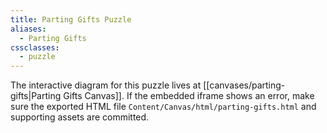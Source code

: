 ```yaml
---
title: Parting Gifts Puzzle
aliases:
  - Parting Gifts
cssclasses:
  - puzzle
---
```


The interactive diagram for this puzzle lives at [[canvases/parting-gifts|Parting Gifts Canvas]]. If the embedded iframe shows an error, make sure the exported HTML file `Content/Canvas/html/parting-gifts.html` and supporting assets are committed.
